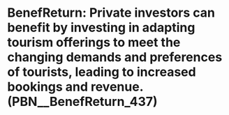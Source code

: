# BenefReturn: __Private investors can benefit by investing in adapting tourism offerings to meet the changing demands and preferences of tourists, leading to increased bookings and revenue.__ (PBN__BenefReturn_437)

